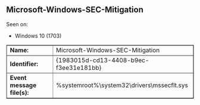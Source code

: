 ## Microsoft-Windows-SEC-Mitigation

Seen on:
* Windows 10 (1703)

<table border="1" class="docutils">
  <tbody>
    <tr>
      <td><b>Name:</b></td>
      <td>Microsoft-Windows-SEC-Mitigation</td>
    </tr>
    <tr>
      <td><b>Identifier:</b></td>
      <td>{1983015d-cd13-4408-b9ec-f3ee31e181bb}</td>
    </tr>
    <tr>
      <td><b>Event message file(s):</b></td>
      <td>%systemroot%\system32\drivers\mssecflt.sys</td>
    </tr>
  </tbody>
</table>

&nbsp;

